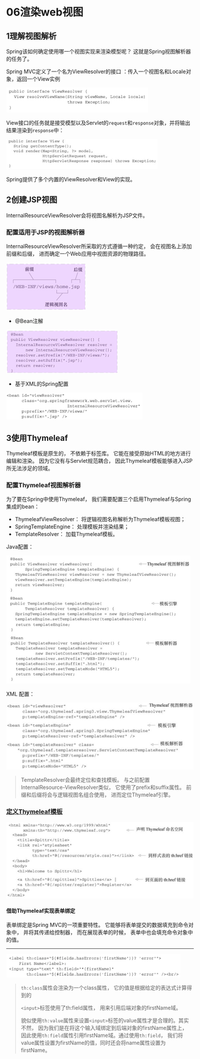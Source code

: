 # 06渲染web视图

## 1理解视图解析

Spring该如何确定使用哪一个视图实现来渲染模型呢？ 这就是Spring视图解析器的任务了。  

Spring MVC定义了一个名为ViewResolver的接口  ：传入一个视图名和Locale对象，返回一个View实例  

![image-20200504173901562](06渲染Web视图.assets/image-20200504173901562.png)

View接口的任务就是接受模型以及Servlet的`request`和`response`对象，并将输出结果渲染到`response`中：  

![image-20200504173952410](06渲染Web视图.assets/image-20200504173952410.png)

Spring提供了多个内置的ViewResolver和View的实现。 

## 2创建JSP视图  

InternalResourceViewResolver会将视图名解析为JSP文件。  

### 配置适用于JSP的视图解析器  

InternalResourceViewResolver所采取的方式遵循一种约定， 会在视图名上添加前缀和后缀， 进而确定一个Web应用中视图资源的物理路径。  

![image-20200504174437168](06渲染Web视图.assets/image-20200504174437168.png)

- @Bean注解  

![image-20200504174521593](06渲染Web视图.assets/image-20200504174521593.png)

- 基于XML的Spring配置  

![image-20200504174548453](06渲染Web视图.assets/image-20200504174548453.png)

## 3使用Thymeleaf  

Thymeleaf模板是原生的， 不依赖于标签库。 它能在接受原始HTML的地方进行编辑和渲染。 因为它没有与Servlet规范耦合， 因此Thymeleaf模板能够进入JSP所无法涉足的领域。  

### 配置Thymeleaf视图解析器  

为了要在Spring中使用Thymeleaf， 我们需要配置三个启用Thymeleaf与Spring集成的bean：

- ThymeleafViewResolver： 将逻辑视图名称解析为Thymeleaf模板视图；
- SpringTemplateEngine： 处理模板并渲染结果；
- TemplateResolver： 加载Thymeleaf模板。  

Java配置：

![image-20200504175107800](06渲染Web视图.assets/image-20200504175107800.png)

XML 配置：

![image-20200504175219781](06渲染Web视图.assets/image-20200504175219781.png)

> TemplateResolver会最终定位和查找模板。 与之前配置InternalResource-ViewResolver类似， 它使用了prefix和suffix属性。 前缀和后缀将会与逻辑视图名组合使用， 进而定位Thymeleaf引擎。   

### [定义Thymeleaf模板](../../前端技术/Thymeleaf.md) 

![image-20200504175437668](06渲染Web视图.assets/image-20200504175437668.png)

#### 借助Thymeleaf实现表单绑定  

表单绑定是Spring MVC的一项重要特性。 它能够将表单提交的数据填充到命令对象中， 并将其传递给控制器， 而在展现表单的时候， 表单中也会填充命令对象中的值。  

---

![image-20200504175934583](06渲染Web视图.assets/image-20200504175934583.png)

> `th:class`属性会渲染为一个class属性， 它的值是根据给定的表达式计算得到的  
>
> `<input>`标签使用了th:field属性， 用来引用后端对象的firstName域。  
>
> 貌似使用`th:value`属性来设置`<input>`标签的value属性才是合理的。其实不然， 因为我们是在将这个输入域绑定到后端对象的firstName属性上， 因此使用`th:field`属性引用firstName域。通过使用`th:field`， 我们将value属性设置为firstName的值，同时还会将name属性设置为firstName。  